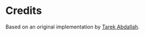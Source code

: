 # Credits
Based on an original implementation by [Tarek Abdallah](https://github.com/tarekabdallah).
